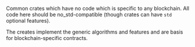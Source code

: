 Common crates which have no code which is specific to any blockchain.
All code here should be no_std-compatible (though crates can have
`std` optional features).

The creates implement the generic algorithms and features and are
basis for blockchain-specific contracts.
